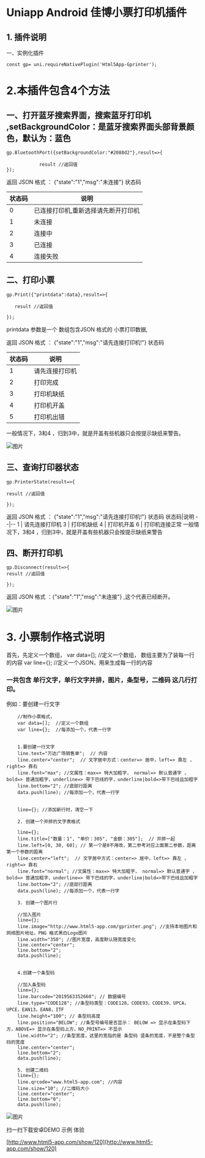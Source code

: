 # Uniapp Android 佳博小票打印机插件

## 1. 插件说明

一、实例化插件
```
const gp= uni.requireNativePlugin('Html5App-Gprinter'); 
```
# 2.本插件包含4个方法

## 一、打开蓝牙搜索界面，搜索蓝牙打印机 ,setBackgroundColor：是蓝牙搜索界面头部背景颜色，默认为：蓝色
```
gp.BluetoothPort({setBackgroundColor:"#2088d2"},result=>{

			result //返回值				
});
```
返回 JSON 格式 ： {"state":"1","msg":"未连接"}  状态码

状态码|说明
--|--
0 | 已连接打印机,重新选择请先断开打印机
1 | 未连接
2 | 连接中
3 | 已连接
4 | 连接失败

## 二、打印小票 
 ```
 gp.Print({"printdata":data},result=>{
 	
 	result //返回值	
 	
 });
 ```
 
printdata 参数是一个 数组包含JSON 格式的 小票打印数据,

返回 JSON 格式 ： {"state":"1","msg":"请先连接打印机!"}  状态码

状态码|说明
--|--
1 | 请先连接打印机
2 | 打印完成
3 | 打印机缺纸
4 | 打印机开盖
5 | 打印机出错

一般情况下，3和4 ，归到3中，就是开盖有些机器只会按提示缺纸来警告。


![图片](http://www.html5-app.com/uploads/file/20190601/20190601001324694264.jpg)

## 三、查询打印器状态
```
gp.PrinterState(result=>{

result //返回值	

});
```
返回 JSON 格式 ： {"state":"1","msg":"请先连接打印机!"}  状态码
状态码|说明
--|--
1 | 请先连接打印机
3 | 打印机缺纸
4 | 打印机开盖
6 | 打印机连接正常
一般情况下，3和4 ，归到3中，就是开盖有些机器只会按提示缺纸来警告

## 四、断开打印机
```
gp.Disconnect(result=>{	
result //返回值	

});
```

返回 JSON 格式 ：{"state":"1","msg":"未连接"} ,这个代表已经断开。

![图片](http://www.html5-app.com/uploads/file/20190601/20190601001333427950.jpg)

# 3. 小票制作格式说明

首先，先定义一个数组，
 var data=[];  //定义一个数组， 数组主要为了装每一行的内容
 var line={};  //定义一个JSON，用来生成每一行的内容
 
### 一共包含 单行文字，单行文字并排，图片，条型号，二维码 这几行打印。

例如：要创建一行文字
```
    //制作小票格式， 
    var data=[];  //定义一个数组
    var line={};  //每添加一个，代表一行字
    
	
	1.要创建一行文字
	line.text="万达广场销售单";  // 内容
	line.center="center";  // 文字居中方式：center=> 居中，left=> 靠左 ，right=> 靠右
	line.font="max"; //文属性：max=> 特大加粗字， normal=> 默认普通字 ，bold=> 普通加粗字，underline=> 带下巴线的字，underline|bold=>带下巴线且加粗字
	line.bottom="2"; //底部行距离
	data.push(line); //每添加一个，代表一行字
	
	
    line={}; //添加新行时，清空一下
	
	2. 创建一个并排的文字表格式
	
	line={};
	line.title=["数量：1", "单价：305", "金额：305"];  // 并排一起
	line.left=[0, 30, 60]; // 第一个是0不用改，第二参考对应上面第二参数，距离第一个参数的距离
	line.center="left";  // 文字居中方式：center=> 居中，left=> 靠左 ，right=> 靠右
	line.font="normal"; //文属性：max=> 特大加粗字， normal=> 默认普通字 ，bold=> 普通加粗字，underline=> 带下巴线的字，underline|bold=>带下巴线且加粗字
	line.bottom="2"; //底部行距离
	data.push(line); //每添加一个，代表一行字
	
	3. 创建一个图片行
	
	//加入图片
	line={};
	line.image="http://www.html5-app.com/gprinter.png"; //支持本地图片和 网络图片地址，PNG 格式黑白Logo图片
	line.width="350"; //图片宽度，高度默认随宽度变化
	line.center="center"; 
	line.bottom="2";
	data.push(line);
	
	
	4.创建一个条型码
	
	//加入条型码
	line={};
	line.barcode="2019563352660"; // 数据编号
	line.type="CODE128"; //条型码类型：CODE128，CODE93，CODE39，UPCA，UPCE，EAN13，EAN8，ITF
	line.height="100"; // 条型码高度
	line.position="BELOW"; //条型号编号是否显示： BELOW => 显示在条型码下方，ABOVE=> 显示在条型码上方，NO_PRINT=> 不显示
	line.width="2"; //条型宽度，这里的宽指的是 条型码 竖条的宽度，不是整个条型码的宽度
	line.center="center";
	line.bottom="2";
	data.push(line);
	
	5. 创建二维码
    line={};
    line.qrcode="www.html5-app.com"; //内容
    line.size="10"; //二维码大小
    line.center="center";
    line.bottom="0";
    data.push(line);

```


![图片](http://www.html5-app.com/uploads/file/20190601/20190601001627626838.png)

扫一扫下载安卓DEMO 示例 体验

[http://www.html5-app.com/show/120](http://www.html5-app.com/show/120)